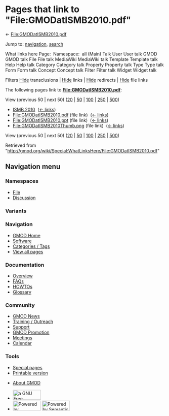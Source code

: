 <div id="mw-page-base" class="noprint">

</div>

<div id="mw-head-base" class="noprint">

</div>

<div id="content" class="mw-body" role="main">

<span id="top"></span>

<div id="mw-js-message" style="display:none;">

</div>



# <span dir="auto">Pages that link to "File:GMODatISMB2010.pdf"</span>

<div id="bodyContent">

<div id="contentSub">

←
[File:GMODatISMB2010.pdf](/wiki/File:GMODatISMB2010.pdf "File:GMODatISMB2010.pdf")

</div>

<div id="jump-to-nav" class="mw-jump">

Jump to: [navigation](#mw-navigation), [search](#p-search)

</div>

<div id="mw-content-text">

What links here Page:  Namespace:  all (Main) Talk User User talk GMOD
GMOD talk File File talk MediaWiki MediaWiki talk Template Template talk
Help Help talk Category Category talk Property Property talk Type Type
talk Form Form talk Concept Concept talk Filter Filter talk Widget
Widget talk

Filters
[Hide](/mediawiki/index.php?title=Special:WhatLinksHere/File:GMODatISMB2010.pdf&hidetrans=1 "Special:WhatLinksHere/File:GMODatISMB2010.pdf")
transclusions \|
[Hide](/mediawiki/index.php?title=Special:WhatLinksHere/File:GMODatISMB2010.pdf&hidelinks=1 "Special:WhatLinksHere/File:GMODatISMB2010.pdf")
links \|
[Hide](/mediawiki/index.php?title=Special:WhatLinksHere/File:GMODatISMB2010.pdf&hideredirs=1 "Special:WhatLinksHere/File:GMODatISMB2010.pdf")
redirects \|
[Hide](/mediawiki/index.php?title=Special:WhatLinksHere/File:GMODatISMB2010.pdf&hideimages=1 "Special:WhatLinksHere/File:GMODatISMB2010.pdf")
file links

The following pages link to
**[File:GMODatISMB2010.pdf](/wiki/File:GMODatISMB2010.pdf "File:GMODatISMB2010.pdf")**:

View (previous 50 \| next 50)
([20](/mediawiki/index.php?title=Special:WhatLinksHere/File:GMODatISMB2010.pdf&limit=20 "Special:WhatLinksHere/File:GMODatISMB2010.pdf")
\|
[50](/mediawiki/index.php?title=Special:WhatLinksHere/File:GMODatISMB2010.pdf&limit=50 "Special:WhatLinksHere/File:GMODatISMB2010.pdf")
\|
[100](/mediawiki/index.php?title=Special:WhatLinksHere/File:GMODatISMB2010.pdf&limit=100 "Special:WhatLinksHere/File:GMODatISMB2010.pdf")
\|
[250](/mediawiki/index.php?title=Special:WhatLinksHere/File:GMODatISMB2010.pdf&limit=250 "Special:WhatLinksHere/File:GMODatISMB2010.pdf")
\|
[500](/mediawiki/index.php?title=Special:WhatLinksHere/File:GMODatISMB2010.pdf&limit=500 "Special:WhatLinksHere/File:GMODatISMB2010.pdf"))

- [ISMB 2010](/wiki/ISMB_2010 "ISMB 2010") ‎
  <span class="mw-whatlinkshere-tools">([←
  links](/mediawiki/index.php?title=Special:WhatLinksHere&target=ISMB+2010 "Special:WhatLinksHere"))</span>
- [File:GMODatISMB2010.pdf](/wiki/File:GMODatISMB2010.pdf "File:GMODatISMB2010.pdf")
  (file link) ‎ <span class="mw-whatlinkshere-tools">([←
  links](/mediawiki/index.php?title=Special:WhatLinksHere&target=File%3AGMODatISMB2010.pdf "Special:WhatLinksHere"))</span>
- [File:GMODatISMB2010.ppt](/wiki/File:GMODatISMB2010.ppt "File:GMODatISMB2010.ppt")
  (file link) ‎ <span class="mw-whatlinkshere-tools">([←
  links](/mediawiki/index.php?title=Special:WhatLinksHere&target=File%3AGMODatISMB2010.ppt "Special:WhatLinksHere"))</span>
- [File:GMODatISMB2010Thumb.png](/wiki/File:GMODatISMB2010Thumb.png "File:GMODatISMB2010Thumb.png")
  (file link) ‎ <span class="mw-whatlinkshere-tools">([←
  links](/mediawiki/index.php?title=Special:WhatLinksHere&target=File%3AGMODatISMB2010Thumb.png "Special:WhatLinksHere"))</span>

View (previous 50 \| next 50)
([20](/mediawiki/index.php?title=Special:WhatLinksHere/File:GMODatISMB2010.pdf&limit=20 "Special:WhatLinksHere/File:GMODatISMB2010.pdf")
\|
[50](/mediawiki/index.php?title=Special:WhatLinksHere/File:GMODatISMB2010.pdf&limit=50 "Special:WhatLinksHere/File:GMODatISMB2010.pdf")
\|
[100](/mediawiki/index.php?title=Special:WhatLinksHere/File:GMODatISMB2010.pdf&limit=100 "Special:WhatLinksHere/File:GMODatISMB2010.pdf")
\|
[250](/mediawiki/index.php?title=Special:WhatLinksHere/File:GMODatISMB2010.pdf&limit=250 "Special:WhatLinksHere/File:GMODatISMB2010.pdf")
\|
[500](/mediawiki/index.php?title=Special:WhatLinksHere/File:GMODatISMB2010.pdf&limit=500 "Special:WhatLinksHere/File:GMODatISMB2010.pdf"))

</div>

<div class="printfooter">

Retrieved from
"<http://gmod.org/wiki/Special:WhatLinksHere/File:GMODatISMB2010.pdf>"

</div>

<div id="catlinks" class="catlinks catlinks-allhidden">

</div>

<div class="visualClear">

</div>

</div>

</div>

<div id="mw-navigation">

## Navigation menu

<div id="mw-head">



<div id="left-navigation">

<div id="p-namespaces" class="vectorTabs" role="navigation"
aria-labelledby="p-namespaces-label">

### Namespaces

- <span id="ca-nstab-image"><a href="/wiki/File:GMODatISMB2010.pdf" accesskey="c"
  title="View the file page [c]">File</a></span>
- <span id="ca-talk"><a
  href="/mediawiki/index.php?title=File_talk:GMODatISMB2010.pdf&amp;action=edit&amp;redlink=1"
  accesskey="t"
  title="Discussion about the content page [t]">Discussion</a></span>

</div>

<div id="p-variants" class="vectorMenu emptyPortlet" role="navigation"
aria-labelledby="p-variants-label">

### 

### Variants[](#)

<div class="menu">

</div>

</div>

</div>

<div id="right-navigation">





</div>



</div>

</div>

</div>

<div id="mw-panel">

<div id="p-logo" role="banner">

<a href="/wiki/Main_Page"
style="background-image: url(http://gmod.org/images/GMOD-cogs.png);"
title="Visit the main page"></a>

</div>

<div id="p-Navigation" class="portal" role="navigation"
aria-labelledby="p-Navigation-label">

### Navigation

<div class="body">

- <span id="n-GMOD-Home">[GMOD Home](/wiki/Main_Page)</span>
- <span id="n-Software">[Software](/wiki/GMOD_Components)</span>
- <span id="n-Categories-.2F-Tags">[Categories /
  Tags](/wiki/Categories)</span>
- <span id="n-View-all-pages">[View all
  pages](/wiki/Special:AllPages)</span>

</div>

</div>

<div id="p-Documentation" class="portal" role="navigation"
aria-labelledby="p-Documentation-label">

### Documentation

<div class="body">

- <span id="n-Overview">[Overview](/wiki/Overview)</span>
- <span id="n-FAQs">[FAQs](/wiki/Category:FAQ)</span>
- <span id="n-HOWTOs">[HOWTOs](/wiki/Category:HOWTO)</span>
- <span id="n-Glossary">[Glossary](/wiki/Glossary)</span>

</div>

</div>

<div id="p-Community" class="portal" role="navigation"
aria-labelledby="p-Community-label">

### Community

<div class="body">

- <span id="n-GMOD-News">[GMOD News](/wiki/GMOD_News)</span>
- <span id="n-Training-.2F-Outreach">[Training /
  Outreach](/wiki/Training_and_Outreach)</span>
- <span id="n-Support">[Support](/wiki/Support)</span>
- <span id="n-GMOD-Promotion">[GMOD
  Promotion](/wiki/GMOD_Promotion)</span>
- <span id="n-Meetings">[Meetings](/wiki/Meetings)</span>
- <span id="n-Calendar">[Calendar](/wiki/Calendar)</span>

</div>

</div>

<div id="p-tb" class="portal" role="navigation"
aria-labelledby="p-tb-label">

### Tools

<div class="body">

- <span id="t-specialpages"><a href="/wiki/Special:SpecialPages" accesskey="q"
  title="A list of all special pages [q]">Special pages</a></span>
- <span id="t-print"><a
  href="/mediawiki/index.php?title=Special:WhatLinksHere/File:GMODatISMB2010.pdf&amp;printable=yes"
  rel="alternate" accesskey="p"
  title="Printable version of this page [p]">Printable version</a></span>

</div>

</div>

</div>

</div>

<div id="footer" role="contentinfo">

- <span id="footer-places-about">[About
  GMOD](/wiki/GMOD:About "GMOD:About")</span>

<!-- -->

- <span id="footer-copyrightico">[<img src="http://www.gnu.org/graphics/gfdl-logo-small.png" width="88"
  height="31" alt="a GNU Free Documentation License" />](http://www.gnu.org/licenses/fdl-1.3.html)</span>
- <span id="footer-poweredbyico">[<img src="/mediawiki/skins/common/images/poweredby_mediawiki_88x31.png"
  width="88" height="31" alt="Powered by MediaWiki" />](//www.mediawiki.org/)
  [<img
  src="/mediawiki/extensions/SemanticMediaWiki/includes/../resources/images/smw_button.png"
  width="88" height="31" alt="Powered by Semantic MediaWiki" />](https://www.semantic-mediawiki.org/wiki/Semantic_MediaWiki)</span>

<div style="clear:both">

</div>

</div>
